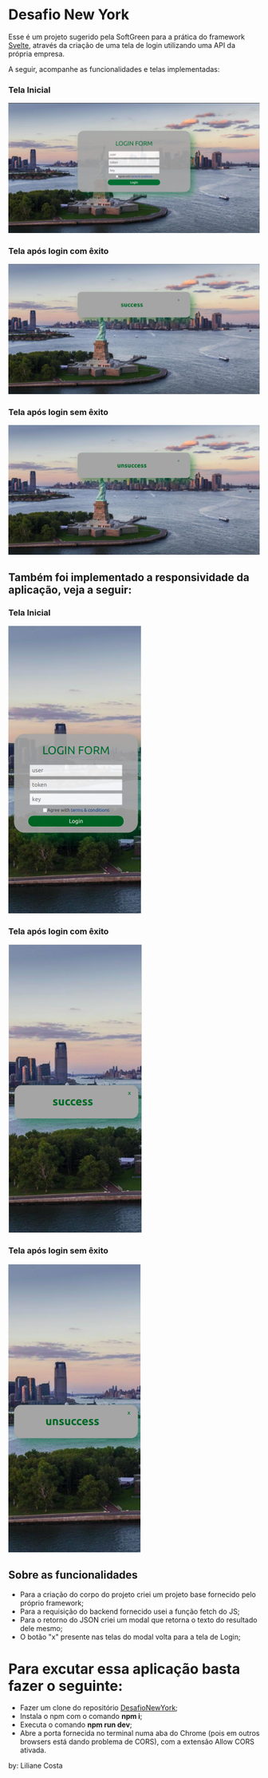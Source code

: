
# Desafio New York

Esse é um projeto sugerido pela SoftGreen para a prática do framework [Svelte](https://svelte.dev), através da criação de uma tela de login utilizando uma API da própria empresa.

A seguir, acompanhe as funcionalidades e telas implementadas:

### Tela Inicial
![Tela Inicial](https://github.com/lilianeascosta/DesafioNewYork/blob/main/prints/tela_inicial.png?raw=true)

### Tela após login com êxito
![Tela Success](https://github.com/lilianeascosta/DesafioNewYork/blob/main/prints/tela_success.png?raw=true)

### Tela após login sem êxito
![Tela Success](https://github.com/lilianeascosta/DesafioNewYork/blob/main/prints/tela_unsuccess.png?raw=true)

## Também foi implementado a responsividade da aplicação, veja a seguir:

### Tela Inicial
![Tela Inicial](https://github.com/lilianeascosta/DesafioNewYork/blob/main/prints/tela_mobile_inicial.png?raw=true)

### Tela após login com êxito
![Tela Success](https://github.com/lilianeascosta/DesafioNewYork/blob/main/prints/tela_mobile_success.png?raw=true)

### Tela após login sem êxito
![Tela Success](https://github.com/lilianeascosta/DesafioNewYork/blob/main/prints/tela_mobile_unsucess.png?raw=true)

## Sobre as funcionalidades
- Para a criação do corpo do projeto criei um projeto base fornecido pelo próprio framework;
- Para a requisição do backend fornecido usei a função fetch do JS;
- Para o retorno do JSON criei um modal que retorna o texto do resultado dele mesmo;
- O botão "x" presente nas telas do modal volta para a tela de Login;

# Para excutar essa aplicação basta fazer o seguinte:
- Fazer um clone do repositório [DesafioNewYork](https://github.com/lilianeascosta/DesafioNewYork);
- Instala o npm com o comando **npm i**;
- Executa o comando **npm run dev**;
- Abre a porta fornecida no terminal numa aba do Chrome (pois em outros browsers está dando problema de CORS), com a extensão Allow CORS ativada.

by: Liliane Costa

